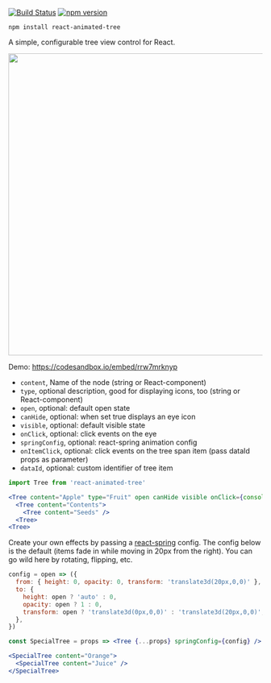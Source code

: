 [![Build Status](https://travis-ci.org/drcmda/react-animated-tree.svg?branch=master)](https://travis-ci.org/drcmda/react-animated-tree) [![npm version](https://badge.fury.io/js/react-animated-tree.svg)](https://badge.fury.io/js/react-animated-tree)

    npm install react-animated-tree

A simple, configurable tree view control for React.

<p align="middle">
  <img src="assets/tree.gif" width="600" />
</p>

Demo: https://codesandbox.io/embed/rrw7mrknyp

* `content`, Name of the node (string or React-component)
* `type`, optional description, good for displaying icons, too (string or React-component)
* `open`, optional: default open state
* `canHide`, optional: when set true displays an eye icon
* `visible`, optional: default visible state
* `onClick`, optional: click events on the eye
* `springConfig`, optional: react-spring animation config
* `onItemClick`, optional: click events on the tree span item (pass dataId props as parameter)
* `dataId`, optional: custom identifier of tree item

```jsx
import Tree from 'react-animated-tree'

<Tree content="Apple" type="Fruit" open canHide visible onClick={console.log} dataId={"apple"} onItemClick={dataId => console.log(dataId)}>
  <Tree content="Contents">
    <Tree content="Seeds" />
  <Tree>
<Tree>
```

Create your own effects by passing a [react-spring](https://github.com/drcmda/react-spring/) config. The config below is the default (items fade in while moving in 20px from the right). You can go wild here by rotating, flipping, etc.

```jsx
config = open => ({
  from: { height: 0, opacity: 0, transform: 'translate3d(20px,0,0)' },
  to: {
    height: open ? 'auto' : 0,
    opacity: open ? 1 : 0,
    transform: open ? 'translate3d(0px,0,0)' : 'translate3d(20px,0,0)',
  },
})

const SpecialTree = props => <Tree {...props} springConfig={config} />

<SpecialTree content="Orange">
  <SpecialTree content="Juice" />
</SpecialTree>
```
